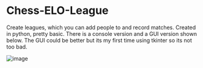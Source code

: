 # Chess-ELO-League
 Create leagues, which you can add people to and record matches.
 Created in python, pretty basic. There is a console version and a GUI version shown below.
 The GUI could be better but its my first time using tkinter so its not too bad.
 
![image](https://cdn.upload.systems/uploads/8JER5O6D.png "image")
